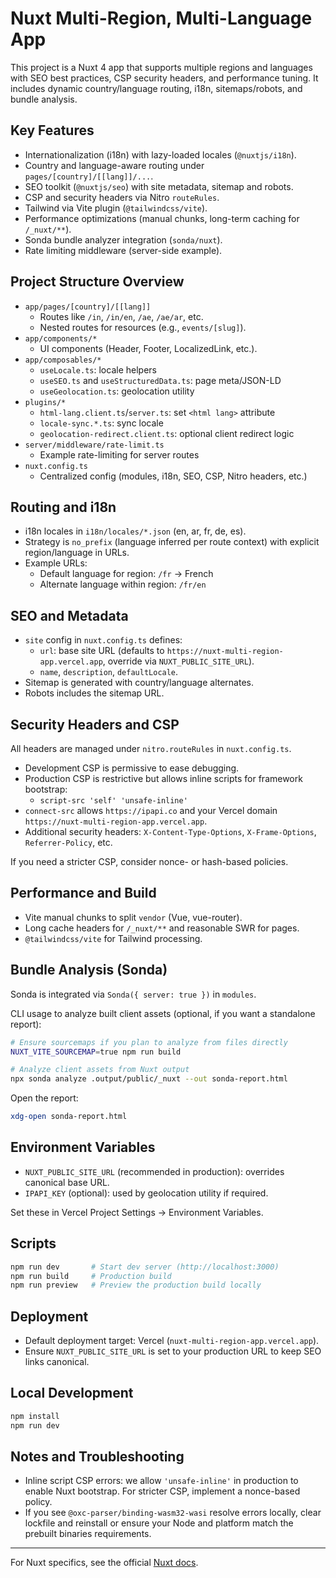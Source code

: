 # Nuxt Multi-Region, Multi-Language App

This project is a Nuxt 4 app that supports multiple regions and languages with SEO best practices, CSP security headers, and performance tuning. It includes dynamic country/language routing, i18n, sitemaps/robots, and bundle analysis.

## Key Features

- Internationalization (i18n) with lazy-loaded locales (`@nuxtjs/i18n`).
- Country and language-aware routing under `pages/[country]/[[lang]]/...`.
- SEO toolkit (`@nuxtjs/seo`) with site metadata, sitemap and robots.
- CSP and security headers via Nitro `routeRules`.
- Tailwind via Vite plugin (`@tailwindcss/vite`).
- Performance optimizations (manual chunks, long-term caching for `/_nuxt/**`).
- Sonda bundle analyzer integration (`sonda/nuxt`).
- Rate limiting middleware (server-side example).

## Project Structure Overview

- `app/pages/[country]/[[lang]]`
  - Routes like `/in`, `/in/en`, `/ae`, `/ae/ar`, etc.
  - Nested routes for resources (e.g., `events/[slug]`).
- `app/components/*`
  - UI components (Header, Footer, LocalizedLink, etc.).
- `app/composables/*`
  - `useLocale.ts`: locale helpers
  - `useSEO.ts` and `useStructuredData.ts`: page meta/JSON-LD
  - `useGeolocation.ts`: geolocation utility
- `plugins/*`
  - `html-lang.client.ts`/`server.ts`: set `<html lang>` attribute
  - `locale-sync.*.ts`: sync locale
  - `geolocation-redirect.client.ts`: optional client redirect logic
- `server/middleware/rate-limit.ts`
  - Example rate-limiting for server routes
- `nuxt.config.ts`
  - Centralized config (modules, i18n, SEO, CSP, Nitro headers, etc.)

## Routing and i18n

- i18n locales in `i18n/locales/*.json` (en, ar, fr, de, es).
- Strategy is `no_prefix` (language inferred per route context) with explicit region/language in URLs.
- Example URLs:
  - Default language for region: `/fr` → French
  - Alternate language within region: `/fr/en`

## SEO and Metadata

- `site` config in `nuxt.config.ts` defines:
  - `url`: base site URL (defaults to `https://nuxt-multi-region-app.vercel.app`, override via `NUXT_PUBLIC_SITE_URL`).
  - `name`, `description`, `defaultLocale`.
- Sitemap is generated with country/language alternates.
- Robots includes the sitemap URL.

## Security Headers and CSP

All headers are managed under `nitro.routeRules` in `nuxt.config.ts`.

- Development CSP is permissive to ease debugging.
- Production CSP is restrictive but allows inline scripts for framework bootstrap:
  - `script-src 'self' 'unsafe-inline'`
- `connect-src` allows `https://ipapi.co` and your Vercel domain `https://nuxt-multi-region-app.vercel.app`.
- Additional security headers: `X-Content-Type-Options`, `X-Frame-Options`, `Referrer-Policy`, etc.

If you need a stricter CSP, consider nonce- or hash-based policies.

## Performance and Build

- Vite manual chunks to split `vendor` (Vue, vue-router).
- Long cache headers for `/_nuxt/**` and reasonable SWR for pages.
- `@tailwindcss/vite` for Tailwind processing.

## Bundle Analysis (Sonda)

Sonda is integrated via `Sonda({ server: true })` in `modules`.

CLI usage to analyze built client assets (optional, if you want a standalone report):

```bash
# Ensure sourcemaps if you plan to analyze from files directly
NUXT_VITE_SOURCEMAP=true npm run build

# Analyze client assets from Nuxt output
npx sonda analyze .output/public/_nuxt --out sonda-report.html
```

Open the report:

```bash
xdg-open sonda-report.html
```

## Environment Variables

- `NUXT_PUBLIC_SITE_URL` (recommended in production): overrides canonical base URL.
- `IPAPI_KEY` (optional): used by geolocation utility if required.

Set these in Vercel Project Settings → Environment Variables.

## Scripts

```bash
npm run dev       # Start dev server (http://localhost:3000)
npm run build     # Production build
npm run preview   # Preview the production build locally
```

## Deployment

- Default deployment target: Vercel (`nuxt-multi-region-app.vercel.app`).
- Ensure `NUXT_PUBLIC_SITE_URL` is set to your production URL to keep SEO links canonical.

## Local Development

```bash
npm install
npm run dev
```

## Notes and Troubleshooting

- Inline script CSP errors: we allow `'unsafe-inline'` in production to enable Nuxt bootstrap. For stricter CSP, implement a nonce-based policy.
- If you see `@oxc-parser/binding-wasm32-wasi` resolve errors locally, clear lockfile and reinstall or ensure your Node and platform match the prebuilt binaries requirements.

---

For Nuxt specifics, see the official [Nuxt docs](https://nuxt.com/docs/getting-started/introduction).

